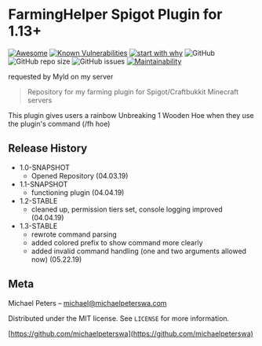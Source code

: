 # FarmingHelper Spigot Plugin for 1.13+
[![Awesome](https://awesome.re/badge.svg)](https://michaelpeterswa.com) [![Known Vulnerabilities](https://snyk.io/test/github/michaelpeterswa/FarmingHelper/badge.svg)](https://snyk.io/test/github/michaelpeterswa/FarmingHelper) [![start with why](https://img.shields.io/badge/start%20with-why%3F-brightgreen.svg?style=flat)](http://www.ted.com/talks/simon_sinek_how_great_leaders_inspire_action) ![GitHub](https://img.shields.io/github/license/mashape/apistatus.svg) ![GitHub repo size](https://img.shields.io/github/repo-size/michaelpeterswa/FarmingHelper.svg) ![GitHub issues](https://img.shields.io/github/issues/michaelpeterswa/FarmingHelper.svg) [![Maintainability](https://api.codeclimate.com/v1/badges/9969969be79e3d8081dc/maintainability)](https://codeclimate.com/github/michaelpeterswa/FarmingHelper/maintainability)

requested by Myld on my server

> Repository for my farming plugin for Spigot/Craftbukkit Minecraft servers

This plugin gives users a rainbow Unbreaking 1 Wooden Hoe when they use the plugin's command (/fh hoe)

## Release History

* 1.0-SNAPSHOT
    * Opened Repository (04.03.19)
* 1.1-SNAPSHOT
    * functioning plugin (04.04.19)
* 1.2-STABLE
    * cleaned up, permission tiers set, console logging improved (04.04.19)
* 1.3-STABLE
    * rewrote command parsing
    * added colored prefix to show command more clearly 
    * added invalid command handling (one and two arguments allowed now) (05.22.19)

## Meta

Michael Peters – michael@michaelpeterswa.com

Distributed under the MIT license. See ``LICENSE`` for more information.

[https://github.com/michaelpeterswa](https://github.com/michaelpeterswa)
